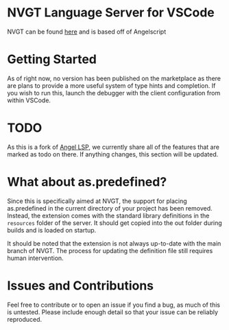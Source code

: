 # NVGT Language Server for VSCode

NVGT can be found [here](https://github.com/samtupy/nvgt) and is based off of Angelscript

# Getting Started

As of right now, no version has been published on the marketplace as there are plans to provide a more useful system of type hints and completion. If you wish to run this, launch the debugger with the client configuration from within VSCode.

# TODO

As this is a fork of [Angel LSP](https://github.com/sashi0034/angel-lsp/), we currently share all of the features that are marked as todo on there. If anything changes, this section will be updated.

# What about as.predefined?

Since this is specifically aimed at NVGT, the support for placing as.predefined in the current directory of your project has been removed. Instead, the extension comes with the standard library definitions in the `resources` folder of the server. It should get copied into the out folder during builds and is loaded on startup.

It should be noted that the extension is not always up-to-date with the main branch of NVGT. The process for updating the definition file still requires human intervention.

# Issues and Contributions

Feel free to contribute or to open an issue if you find a bug, as much of this is untested. Please include enough detail so that your issue can be reliably reproduced.
